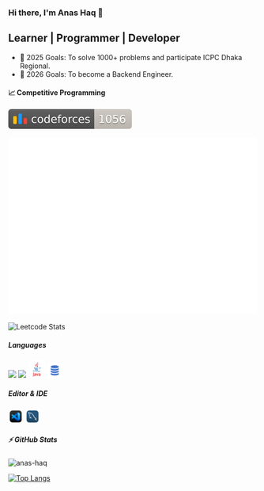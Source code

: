 ### Hi there, I'm Anas Haq 👋

## Learner | Programmer | Developer

- 🥅 2025 Goals: To solve 1000+ problems and participate ICPC Dhaka Regional.
- 🥅 2026 Goals: To become a Backend Engineer.


#### 📈 Competitive Programming



![](https://raw.githubusercontent.com/anas-haq/Demo/main/output/max_rating.svg)
<!-- ![](https://raw.githubusercontent.com/anas-haq/Demo/main/output/rating.svg) -->


![](https://raw.githubusercontent.com/anas-haq/Demo/main/output/light_card.svg#gh-dark-mode-only)
<!-- ![](https://raw.githubusercontent.com/anas-haq/Demo/main/output/light_card.svg) -->

![Leetcode Stats](https://leetcard.jacoblin.cool/anas_haq?theme=dark)



##### Languages 
<img src="https://upload.wikimedia.org/wikipedia/commons/1/19/C_Logo.png" width="30"/></a>
<img src="https://upload.wikimedia.org/wikipedia/commons/1/18/ISO_C%2B%2B_Logo.svg" width="30"/></a>
<img src="src/java.png" width="35"/></a>
<img src="src/sql.png" width="30"/></a>


##### Editor & IDE
<img src="src/vs.png" width="30"/></a>
<img src="src/mysql_workbench_macos_bigsur_icon_189924.png" width="30"/></a>

##### :zap: GitHub Stats
<img src="https://github-readme-stats.vercel.app/api?username=anas-haq&show_icons=true&count_private=true&theme=dark" alt="anas-haq" />

<!-- [![Top Langs](https://github-readme-stats.vercel.app/api/top-langs/?username=anas-haq)](https://github.com/anuraghazra/github-readme-stats) -->

[![Top Langs](https://github-readme-stats.vercel.app/api/top-langs/?username=anas-haq&theme=dark#gh-dark-mode-only)](https://github.com/anuraghazra/github-readme-stats)
